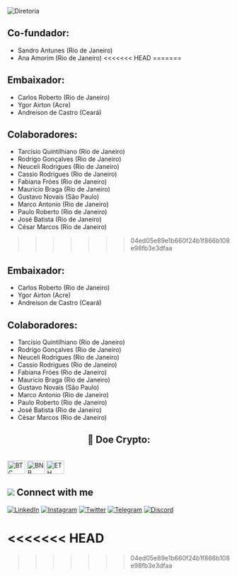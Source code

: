 ![Diretoria](https://github.com/ASPPIBRA-DAO/ASPPIBRA-DAO/assets/80177249/559090e5-a962-465d-aa02-3a7c547a899e)

## Co-fundador:

- Sandro Antunes (Rio de Janeiro)
- Ana Amorim (Rio de Janeiro)
<<<<<<< HEAD
=======


## Embaixador:

- Carlos Roberto (Rio de Janeiro)
- Ygor Airton (Acre)
- Andreison de Castro (Ceará)

## Colaboradores:

- Tarcísio Quintilhiano (Rio de Janeiro)
- Rodrigo Gonçalves (Rio de Janeiro)
- Neuceli Rodrigues (Rio de Janeiro)
- Cassio Rodrigues (Rio de Janeiro)
- Fabiana Fróes (Rio de Janeiro)
- Mauricio Braga (Rio de Janeiro)
- Gustavo Novais (São Paulo)
- Marco Antonio (Rio de Janeiro)
- Paulo Roberto (Rio de Janeiro)
- José Batista (Rio de Janeiro)
- César Marcos (Rio de Janeiro)
>>>>>>> 04ed05e89e1b660f24b1f866b108e98fb3e3dfaa

## Embaixador:

- Carlos Roberto (Rio de Janeiro)
- Ygor Airton (Acre)
- Andreison de Castro (Ceará)

## Colaboradores:

- Tarcísio Quintilhiano (Rio de Janeiro)
- Rodrigo Gonçalves (Rio de Janeiro)
- Neuceli Rodrigues (Rio de Janeiro)
- Cassio Rodrigues (Rio de Janeiro)
- Fabiana Fróes (Rio de Janeiro)
- Mauricio Braga (Rio de Janeiro)
- Gustavo Novais (São Paulo)
- Marco Antonio (Rio de Janeiro)
- Paulo Roberto (Rio de Janeiro)
- José Batista (Rio de Janeiro)
- César Marcos (Rio de Janeiro)

## <h2 align="center">🎁 Doe Crypto:</h2>

<div style="display: inline_block"><br>
<img align="center" alt="BTC" height="30" width="40" src="https://user-images.githubusercontent.com/80177249/180482937-475896ac-4853-470f-80da-dae18bcf7748.svg">
<img align="center" alt="BNB" height="30" width="40" src="https://user-images.githubusercontent.com/80177249/180481724-2560053f-dcd3-4879-a63f-5801eb373e66.svg">
<img align="center" alt="ETH" height="30" width="40" src="https://user-images.githubusercontent.com/80177249/180481896-cf45cdde-72f9-4986-8181-9ee64fae126d.svg">

## <img src="https://img.icons8.com/nolan/25/computer.png"/> Connect with me

[![LinkedIn](https://img.shields.io/badge/linkedin-%230077B5.svg?&style=for-the-badge&logo=linkedin&logoColor=white)](https://linkedin.com/company/asppibra-dao/) 
[![Instagram](https://img.shields.io/badge/Instagram-%23E4405F.svg?style=for-the-badge&logo=Instagram&logoColor=white)](https://instagram.com/asppibra/) 
[![Twitter](https://img.shields.io/badge/twitter-%231DA1F2.svg?&style=for-the-badge&logo=twitter&logoColor=white)](https://twitter.com/ASPPIBRA_ORG) 
[![Telegram](https://img.shields.io/badge/Telegram-2CA5E0?style=for-the-badge&logo=telegram&logoColor=white)](https://t.me/Mundo_Digital_BR)
[![Discord](https://img.shields.io/badge/Discord-7289DA?style=for-the-badge&logo=discord&logoColor=white)](https://discord)

<<<<<<< HEAD
=======
 
>>>>>>> 04ed05e89e1b660f24b1f866b108e98fb3e3dfaa
</div>
